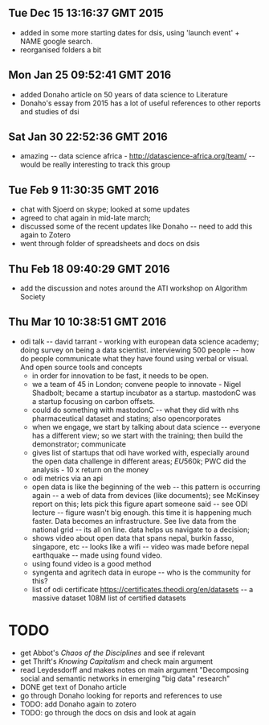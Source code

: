 
## Tue Dec 15 13:16:37 GMT 2015

- added in some more starting dates for dsis, using 'launch event' + NAME google search. 
- reorganised folders a bit


## Mon Jan 25 09:52:41 GMT 2016
- added Donaho article on 50 years of data science to Literature 
- Donaho's essay from 2015 has a lot of useful references to other reports and studies of dsi


## Sat Jan 30 22:52:36 GMT 2016

- amazing  -- data science africa - http://datascience-africa.org/team/ -- would be really interesting to track this group

## Tue Feb  9 11:30:35 GMT 2016

- chat with Sjoerd  on skype; looked at some updates
- agreed to chat again in mid-late march;
- discussed some of the recent updates like Donaho -- need to add this again to Zotero 
- went through folder of spreadsheets and docs on dsis

## Thu Feb 18 09:40:29 GMT 2016
- add the discussion and notes around the ATI workshop on Algorithm Society

## Thu Mar 10 10:38:51 GMT 2016

- odi talk -- david tarrant -  working with european data science academy; doing survey on being a data scientist. interviewing 500 people -- how do people communicate what they have found using verbal or visual. And open source tools and concepts
    - in order for innovation to be fast, it needs to be open.
    - we a team of 45 in London; convene people to innovate - Nigel Shadbolt; became a startup incubator as a startup. mastodonC was a startup focusing on carbon offsets. 
    - could do something with mastodonC -- what they did with nhs pharmaceutical dataset and statins; also opencorporates
    - when we engage, we start by talking about data science -- everyone has a different view; so we start with the training; then build the demonstrator; communicate
    - gives list of startups that odi have worked with, especially around the open data challenge in different areas; $EU 560k;$ PWC did the analysis - 10 x return on the money
    - odi metrics via an api
    - open data is like the beginning of the web -- this pattern is occurring again -- a web of data from devices (like documents); see McKinsey report on this; lets pick this figure apart someone said -- see ODI lecture -- figure wasn't big enough. this time it is happening much faster. Data becomes an infrastructure. See live data from the national grid -- its all on line. data helps us navigate to a decision;  
    - shows video about open data that spans nepal, burkin fasso, singapore, etc -- looks like a wifi -- video was made before nepal earthquake -- made using found video. 
    - using found video is a good method
    - syngenta and agritech data in europe -- who is the community for this?
    - list of odi certificate https://certificates.theodi.org/en/datasets -- a massive dataset 108M list of certified datasets

# TODO
- get Abbot's _Chaos of the Disciplines_ and see if relevant
- get Thrift's _Knowing Capitalism_ and check main argument
- read Leydesdorff and makes notes on main argument "Decomposing social and semantic networks in emerging "big data" research" 
- DONE get text of Donaho article
- go through Donaho looking for reports and references to use
- TODO: add Donaho again to zotero
- TODO: go through the docs on dsis and look at again




